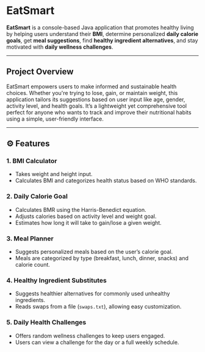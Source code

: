 #  EatSmart

**EatSmart** is a console-based Java application that promotes healthy living by helping users understand their **BMI**, determine personalized **daily calorie goals**, get **meal suggestions**, find **healthy ingredient alternatives**, and stay motivated with **daily wellness challenges**.

---

##  Project Overview

EatSmart empowers users to make informed and sustainable health choices. Whether you're trying to lose, gain, or maintain weight, this application tailors its suggestions based on user input like age, gender, activity level, and health goals. It’s a lightweight yet comprehensive tool perfect for anyone who wants to track and improve their nutritional habits using a simple, user-friendly interface.

---

## ⚙️ Features

### 1. **BMI Calculator**
- Takes weight and height input.
- Calculates BMI and categorizes health status based on WHO standards.

### 2. **Daily Calorie Goal**
- Calculates BMR using the Harris-Benedict equation.
- Adjusts calories based on activity level and weight goal.
- Estimates how long it will take to gain/lose a given weight.

### 3. **Meal Planner**
- Suggests personalized meals based on the user’s calorie goal.
- Meals are categorized by type (breakfast, lunch, dinner, snacks) and calorie count.

### 4. **Healthy Ingredient Substitutes**
- Suggests healthier alternatives for commonly used unhealthy ingredients.
- Reads swaps from a file (`swaps.txt`), allowing easy customization.

### 5. **Daily Health Challenges**
- Offers random wellness challenges to keep users engaged.
- Users can view a challenge for the day or a full weekly schedule.

